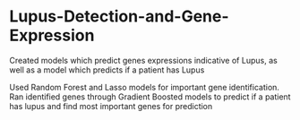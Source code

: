 # Lupus-Detection-and-Gene-Expression

Created models which predict genes expressions indicative of Lupus, as well as a model which predicts if a patient has Lupus

Used Random Forest and Lasso models for important gene identification. Ran identified genes through Gradient Boosted models to predict if a patient has lupus and find most important genes for prediction
